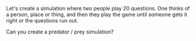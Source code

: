 Let's create a simulation where two people play 20 questions. One thinks of a person, place or thing, and then they play the game until someone gets it right or the questions run out.

Can you create a predator / prey simulation?
